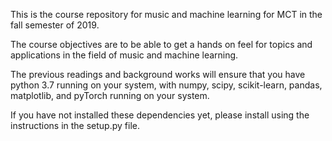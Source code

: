 This is the course repository for music and machine learning for MCT in the fall semester of 2019.

The course objectives are to be able to get a hands on feel for topics and applications in
the field of music and machine learning.

The previous readings and background works will ensure that you have python 3.7 running on
your system, with numpy, scipy, scikit-learn, pandas, matplotlib, and pyTorch running on your system.

If you have not installed these dependencies yet, please install using the instructions in
the setup.py file.


